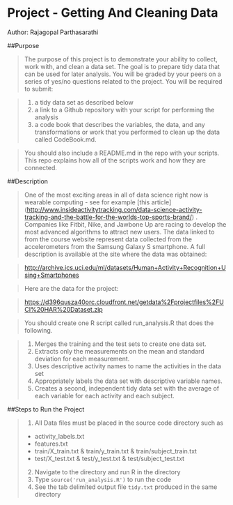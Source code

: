 # Project - Getting And Cleaning Data
Author: Rajagopal Parthasarathi


##Purpose
>The purpose of this project is to demonstrate your ability to collect, work with, and clean a data set. 
>The goal is to prepare tidy data that can be used for later analysis.
>You will be graded by your peers on a series of yes/no questions related to the project. You will be required to submit: 
 
>1. a tidy data set as described below
>2. a link to a Github repository with your script for performing the analysis
>3. a code book that describes the variables, the data, and any transformations or work that you 
   performed to clean up the data called CodeBook.md. 

>You should also include a README.md in the repo with your scripts. This repo explains how all of the scripts work and how they are connected. 


##Description
>One of the most exciting areas in all of data science right now is wearable computing - see for example [this article] (http://www.insideactivitytracking.com/data-science-activity-tracking-and-the-battle-for-the-worlds-top-sports-brand/) .
>Companies like Fitbit, Nike, and Jawbone Up are racing to develop the most advanced algorithms to attract new users. 
>The data linked to from the course website represent data collected from the accelerometers from the Samsung Galaxy S smartphone.
>A full description is available at the site where the data was obtained:

>http://archive.ics.uci.edu/ml/datasets/Human+Activity+Recognition+Using+Smartphones

>Here are the data for the project:

>https://d396qusza40orc.cloudfront.net/getdata%2Fprojectfiles%2FUCI%20HAR%20Dataset.zip

>You should create one R script called run_analysis.R that does the following. 

  >1. Merges the training and the test sets to create one data set.
  >2. Extracts only the measurements on the mean and standard deviation for each measurement. 
  >3. Uses descriptive activity names to name the activities in the data set
  >4. Appropriately labels the data set with descriptive variable names. 
  >5. Creates a second, independent tidy data set with the average of each variable for each activity and each subject. 


##Steps to Run the Project

>1. All Data files must be placed in the source code directory such as 
>* activity_labels.txt
>* features.txt
>* train/X_train.txt & train/y_train.txt & train/subject_train.txt
>* test/X_test.txt & test/y_test.txt & test/subject_test.txt
>2. Navigate to the directory and run R in the directory
>3. Type ```source('run_analysis.R')``` to run the code
>4. See the tab delimited output file ```tidy.txt``` produced in the same directory

